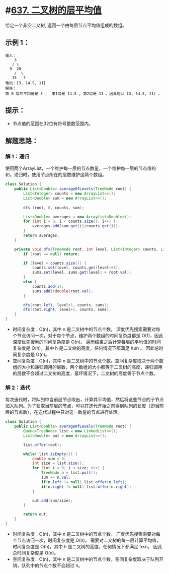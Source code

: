 # #[637. 二叉树的层平均值](https://leetcode-cn.com/problems/average-of-levels-in-binary-tree/)

给定一个非空二叉树, 返回一个由每层节点平均值组成的数组。

## 示例 1：

```
输入：
    3
   / \
  9  20
    /  \
   15   7
输出：[3, 14.5, 11]
解释：
第 0 层的平均值是 3 ,  第1层是 14.5 , 第2层是 11 。因此返回 [3, 14.5, 11] 。
```

##  提示：

- 节点值的范围在32位有符号整数范围内。

## 解题思路：

### 解 1：递归

使用两个ArrayList，一个维护每一层的节点数量，一个维护每一层的节点值的和，递归时，使用节点所在的层数维护这两个数组。

~~~java
class Solution {
    public List<Double> averageOfLevels(TreeNode root) {
        List<Integer> counts = new ArrayList<>();
        List<Double> sum = new ArrayList<>();
        
        dfs (root, 0, counts, sum);

        List<Double> averages = new ArrayList<Double>();
        for (int i = 0; i < counts.size(); i++) {
            averages.add(sum.get(i)/counts.get(i));
        }
        return averages;
    }

    private void dfs(TreeNode root, int level, List<Integer> counts, List<Double> sums) {
        if (root == null) return;

        if (level < counts.size()) {
            counts.set(level, counts.get(level)+1);
            sums.set(level, sums.get(level) + root.val);
        }
        else {
            counts.add(1);
            sums.add((double)root.val);
        }

        dfs(root.left, level+1, counts, sums);
        dfs(root.right, level+1, counts, sums);
    }
}
~~~

- 时间复杂度：O(n)，其中 n 是二叉树中的节点个数。
  深度优先搜索需要对每个节点访问一次，对于每个节点，维护两个数组的时间复杂度都是 O(1)，因此深度优先搜索的时间复杂度是 O(n)。
  遍历结束之后计算每层的平均值的时间复杂度是 O(h)，其中 h 是二叉树的高度，任何情况下都满足 h≤n 。
  因此总时间复杂度是 O(n)。
- 空间复杂度：O(n)，其中 n 是二叉树中的节点个数。空间复杂度取决于两个数组的大小和递归调用的层数，两个数组的大小都等于二叉树的高度，递归调用的层数不会超过二叉树的高度，最坏情况下，二叉树的高度等于节点个数。



### 解 2：迭代

每次迭代时，将队列中当前层节点取出，计算其平均值，然后将这些节点的子节点加入队列。为了获取当前层的节点，可以在迭代开始之前得到队列的长度（即当前层的节点数），在迭代过程中只对这一数量的节点进行处理。

~~~java
class Solution {
    public List<Double> averageOfLevels(TreeNode root) {
        Queue<TreeNode> list = new LinkedList<>();
        List<Double> out = new ArrayList<>();

        list.offer(root);

        while(!list.isEmpty()) {
            double sum = 0;
            int size = list.size();
            for (int i = 0; i < size; i++) {
                TreeNode n = list.poll();
                sum += n.val;
                if(n.left != null) list.offer(n.left);
                if(n.right != null) list.offer(n.right);
            }

            out.add(sum/size);
        }

        return out;
    }
}
~~~

- 时间复杂度：O(n)，其中 n 是二叉树中的节点个数。
  广度优先搜索需要对每个节点访问一次，时间复杂度是 O(n)。
  需要对二叉树的每一层计算平均值，时间复杂度是 O(h)，其中 h 是二叉树的高度，任何情况下都满足  h≤n。
  因此总时间复杂度是 O(n)。
- 空间复杂度：O(n)，其中 n 是二叉树中的节点个数。空间复杂度取决于队列开销，队列中的节点个数不会超过 n。

